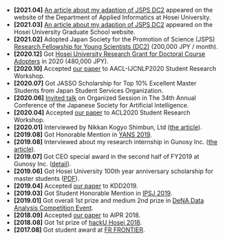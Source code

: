 - **[2021.04]** [An article about my adaption of JSPS DC2](https://ai.ws.hosei.ac.jp/wp/news/news20210408/) appeared on the website of the Department of Applied Informatics at Hosei University.
- **[2021.03]** [An article about my adaption of JSPS DC2](https://www.hosei.ac.jp/koganei/pickup/article-20210305121330/) appeared on the Hosei University Graduate School website.
- **[2021.02]** Adopted Japan Society for the Promotion of Science (JSPS) [Research Fellowship for Young Scientists (DC2)](https://www.jsps.go.jp/english/e-pd/index.html) (200,000 JPY / month).
- **[2020.12]** Got [Hosei University Research Grant for Doctoral Course Adopters](https://www.hosei.ac.jp/gs/gakuhi/gakuhi-shogakukin/shogakukin/kenkyujoseikin/) in 2020 (480,000 JPY).
- **[2020.10]** Accepted [our paper](publication/aoki2020text/) to AACL-IJCNLP2020 Student Research Workshop.
- **[2020.07]** Got JASSO Scholarship for Top 10% Excellent Master Students from Japan Student Services Organization.
- **[2020.06]** [Invited talk](event/jsai2020-os-invited-talk/) on Organized Session in The 34th Annual Conference of the Japanese Society for Artificial Intelligence.
- **[2020.04]** Accepted [our paper](publication/daif2020aradic/) to ACL2020 Student Research Workshop.
- **[2020.01]** Interviewed by Nikkan Kogyo Shimbun, Ltd ([the article](https://newswitch.jp/p/20932?fbclid=IwAR3XO7LkdZhhCFj9YxqFY4Me7kcbO8lCoBs39RvCCdUAHr7pFDc42PoVQXw)).
- **[2019.08]** Got Honorable Mention in [YANS 2019](https://www.hosei.ac.jp/gs/NEWS/zaigaku/koganei/20190920/).
- **[2019.08]** Interviewed about my research internship in Gunosy Inc. ([the article](https://gunosiru.gunosy.co.jp/entry/kdd2019_gtl)).
- **[2019.07]** Got CEO special award in the second half of FY2019 at Gunosy Inc. ([detail](https://gunosiru.gunosy.co.jp/entry/party-7th-secondhalf)).
- **[2019.06]** Got Hosei University 100th year anniversary scholarship for master students ([PDF](https://www.hosei.ac.jp/application/files/2715/8977/4261/2020_3-3.pdf)).
- **[2019.04]** Accepted [our paper](publication/kitada2019conversion/) to KDD2019.
- **[2019.03]** Got Student Honorable Mention in [IPSJ 2019](https://www.hosei.ac.jp/gs/NEWS/topics/jusho/190411_4/).
- **[2019.01]** Got overall 1st prize and medium 2nd prize in [DeNA Data Analysis Competition Event](https://dena-ai.connpass.com/event/114168/?utm_campaign=event_participate_to_follower&utm_medium=twitter&utm_source=notifications).
- **[2018.09]** Accepted [our paper](publication/kitada2018end/) to AIPR 2018.
- **[2018.08]** Got 1st prize of [hackU Hosei 2018](https://hacku.yahoo.co.jp/hosei2018/).
- **[2017.08]** Got student award at [FR FRONTIER](https://deepanalytics.connpass.com/event/56007/).
